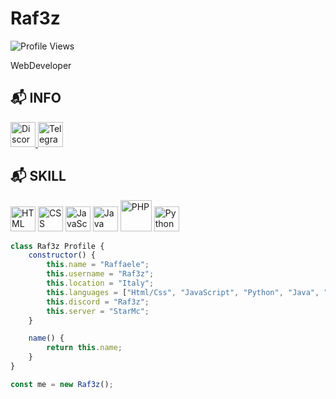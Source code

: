 # Raf3z
![Profile Views](https://komarev.com/ghpvc/?username=Raffreddat0&color=blue)

WebDeveloper 

## 📬 INFO
<p align="left">
  <a href="https://discordapp.com/users/raffreddat0">
    <img src="https://img.icons8.com/color/48/000000/discord-new-logo.png" alt="Discord" height="40"/>
  </a>
  <a href="https://t.me/raffreddat0">
    <img src="https://img.icons8.com/color/48/000000/telegram-app.png" alt="Telegram" height="40"/>
  </a>
</p>

## 📬 SKILL
<p align="left">
  <img src="https://logodownload.org/wp-content/uploads/2016/10/html5-logo-1.png" alt="HTML" height="40" />
  <img src="https://logodownload.org/wp-content/uploads/2017/04/css-3-logo.png" alt="CSS" height="40" />
  <img src="https://upload.wikimedia.org/wikipedia/commons/6/69/JavaScript-logo.png" alt="JavaScript" height="40" />
  <img src="https://upload.wikimedia.org/wikipedia/en/3/30/Java_programming_language_logo.svg" alt="Java" height="40" />
  <img src="https://pngimg.com/uploads/php/php_PNG50.png" alt="PHP" height="50" />
  <img src="https://brandslogos.com/wp-content/uploads/images/large/python-logo.png" alt="Python" height="40" />
</p>



```javascript
class Raf3z Profile {
    constructor() {
        this.name = "Raffaele";
        this.username = "Raf3z";
        this.location = "Italy";
        this.languages = ["Html/Css", "JavaScript", "Python", "Java", "PHP"];
        this.discord = "Raf3z";
        this.server = "StarMc";
    }

    name() {
        return this.name;
    }
}

const me = new Raf3z();
